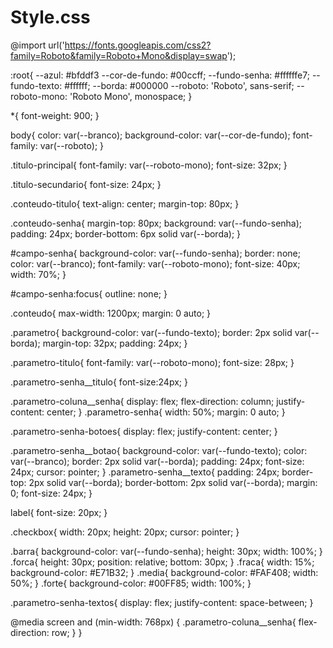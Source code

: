 # Style.css
@import url('https://fonts.googleapis.com/css2?family=Roboto&family=Roboto+Mono&display=swap');

:root{
    --azul: #bfddf3
    --cor-de-fundo: #00ccff;
    --fundo-senha: #ffffffe7;
    --fundo-texto: #ffffff;
    --borda: #000000
    --roboto: 'Roboto', sans-serif;
    --roboto-mono: 'Roboto Mono', monospace;
}

*{
    font-weight: 900;
}

body{
    color: var(--branco);
    background-color: var(--cor-de-fundo);
    font-family: var(--roboto);
}

.titulo-principal{
    font-family: var(--roboto-mono);
    font-size: 32px;
}

.titulo-secundario{
    font-size: 24px;
}

.conteudo-titulo{
    text-align: center;
    margin-top: 80px;
}

.conteudo-senha{
    margin-top: 80px; 
    background: var(--fundo-senha);
    padding: 24px;
    border-bottom: 6px solid var(--borda);
}

#campo-senha{
    background-color: var(--fundo-senha);
    border: none;
    color: var(--branco);
    font-family: var(--roboto-mono);
    font-size: 40px;
    width: 70%;
}

#campo-senha:focus{
    outline: none;
}

.conteudo{
    max-width: 1200px;
    margin: 0 auto;
}

.parametro{
    background-color: var(--fundo-texto);
    border: 2px solid var(--borda);
    margin-top: 32px;
    padding: 24px;
}

.parametro-titulo{
    font-family: var(--roboto-mono);
    font-size: 28px;
}

.parametro-senha__titulo{
    font-size:24px;
}

.parametro-coluna__senha{
    display: flex;
    flex-direction: column;
    justify-content: center;
}
.parametro-senha{
    width: 50%;
    margin: 0 auto;
}

.parametro-senha-botoes{
    display: flex;
    justify-content: center;
}

.parametro-senha__botao{
    background-color: var(--fundo-texto);
    color: var(--branco);
    border: 2px solid var(--borda);
    padding: 24px;
    font-size: 24px;
    cursor: pointer;
}
.parametro-senha__texto{
    padding: 24px;
    border-top: 2px solid var(--borda);
    border-bottom: 2px solid var(--borda);
    margin: 0;
    font-size: 24px;
}

label{
    font-size: 20px;
}

.checkbox{
    width: 20px;
    height: 20px;
    cursor: pointer;
}

.barra{
    background-color: var(--fundo-senha);
    height: 30px;
    width: 100%;
}
.forca{
    height: 30px;
    position: relative;
    bottom: 30px;
}
.fraca{
    width: 15%;
    background-color: #E71B32; 
}
.media{
    background-color: #FAF408;
    width: 50%;
}
.forte{
    background-color: #00FF85;
    width: 100%;
}

.parametro-senha-textos{
    display: flex;
    justify-content: space-between;
}


@media screen and (min-width: 768px) {
    .parametro-coluna__senha{
        flex-direction: row;
    }
}

